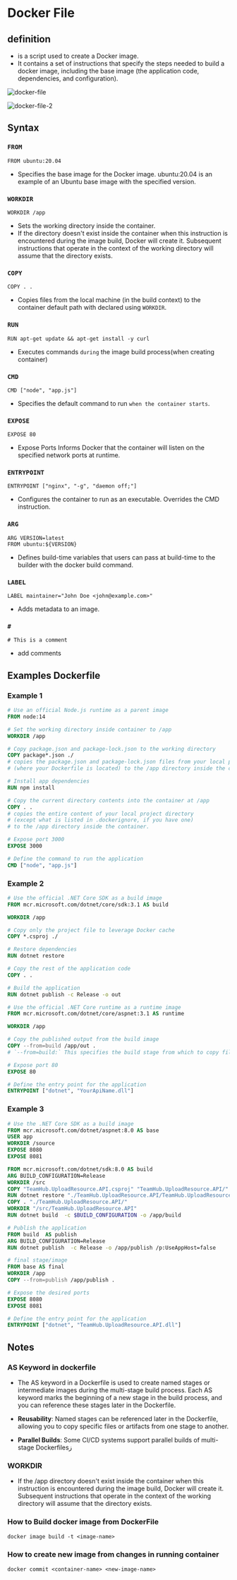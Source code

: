 # Docker File

## definition

- is a script used to create a Docker image.
- It contains a set of instructions that specify the steps needed to build a docker image, including the base image (the application code, dependencies, and configuration).

![docker-file](../images/docker-file.png)

![docker-file-2](../images/docker-file-2.png)

## Syntax

### `FROM`

    FROM ubuntu:20.04

- Specifies the base image for the Docker image. ubuntu:20.04 is an example of an Ubuntu base image with the specified version.

### `WORKDIR`

    WORKDIR /app

- Sets the working directory inside the container.
- If the directory doesn't exist inside the container when this instruction is encountered during the image build, Docker will create it. Subsequent instructions that operate in the context of the working directory will assume that the directory exists.

### `COPY`

    COPY . .

- Copies files from the local machine (in the build context) to the container default path with declared using `WORKDIR`.

### `RUN`

    RUN apt-get update && apt-get install -y curl

- Executes commands `during` the image build process(when creating container)

### `CMD`

    CMD ["node", "app.js"]

- Specifies the default command to run `when the container starts`.

### `EXPOSE`

    EXPOSE 80

- Expose Ports Informs Docker that the container will listen on the specified network ports at runtime.

### `ENTRYPOINT`

    ENTRYPOINT ["nginx", "-g", "daemon off;"]

- Configures the container to run as an executable. Overrides the CMD instruction.

### `ARG`

    ARG VERSION=latest
    FROM ubuntu:${VERSION}

- Defines build-time variables that users can pass at build-time to the builder with the docker build command.

### `LABEL`

    LABEL maintainer="John Doe <john@example.com>"

- Adds metadata to an image.

### `#`

    # This is a comment

- add comments

## Examples Dockerfile

### Example 1

```dockerfile
# Use an official Node.js runtime as a parent image
FROM node:14

# Set the working directory inside container to /app
WORKDIR /app

# Copy package.json and package-lock.json to the working directory
COPY package*.json ./
# copies the package.json and package-lock.json files from your local project directory
# (where your Dockerfile is located) to the /app directory inside the container.

# Install app dependencies
RUN npm install

# Copy the current directory contents into the container at /app
COPY . .
# copies the entire content of your local project directory
# (except what is listed in .dockerignore, if you have one)
# to the /app directory inside the container.

# Expose port 3000
EXPOSE 3000

# Define the command to run the application
CMD ["node", "app.js"]

```

### Example 2

```dockerfile
# Use the official .NET Core SDK as a build image
FROM mcr.microsoft.com/dotnet/core/sdk:3.1 AS build

WORKDIR /app

# Copy only the project file to leverage Docker cache
COPY *.csproj ./

# Restore dependencies
RUN dotnet restore

# Copy the rest of the application code
COPY . .

# Build the application
RUN dotnet publish -c Release -o out

# Use the official .NET Core runtime as a runtime image
FROM mcr.microsoft.com/dotnet/core/aspnet:3.1 AS runtime

WORKDIR /app

# Copy the published output from the build image
COPY --from=build /app/out .
# `--from=build:` This specifies the build stage from which to copy files. In this case, it refers to the previous build stage defined with AS build.

# Expose port 80
EXPOSE 80

# Define the entry point for the application
ENTRYPOINT ["dotnet", "YourApiName.dll"]

```

### Example 3

```dockerfile
# Use the .NET Core SDK as a build image
FROM mcr.microsoft.com/dotnet/aspnet:8.0 AS base
USER app
WORKDIR /source
EXPOSE 8080
EXPOSE 8081

FROM mcr.microsoft.com/dotnet/sdk:8.0 AS build
ARG BUILD_CONFIGURATION=Release
WORKDIR /src
COPY "TeamHub.UploadResource.API.csproj" "TeamHub.UploadResource.API/"
RUN dotnet restore "./TeamHub.UploadResource.API/TeamHub.UploadResource.API.csproj"
COPY . "./TeamHub.UploadResource.API/"
WORKDIR "/src/TeamHub.UploadResource.API"
RUN dotnet build  -c $BUILD_CONFIGURATION -o /app/build

# Publish the application
FROM build  AS publish
ARG BUILD_CONFIGURATION=Release
RUN dotnet publish  -c Release -o /app/publish /p:UseAppHost=false

# final stage/image
FROM base AS final
WORKDIR /app
COPY --from=publish /app/publish .

# Expose the desired ports
EXPOSE 8080
EXPOSE 8081

# Define the entry point for the application
ENTRYPOINT ["dotnet", "TeamHub.UploadResource.API.dll"]

```

## Notes

### AS Keyword in dockerfile

- The AS keyword in a Dockerfile is used to create named stages or intermediate images during the multi-stage build process. Each AS keyword marks the beginning of a new stage in the build process, and you can reference these stages later in the Dockerfile.

- **Reusability**: Named stages can be referenced later in the Dockerfile, allowing you to copy specific files or artifacts from one stage to another.

- **Parallel Builds**: Some CI/CD systems support parallel builds of multi-stage Dockerfilesز

### WORKDIR

- If the /app directory doesn't exist inside the container when this instruction is encountered during the image build, Docker will create it. Subsequent instructions that operate in the context of the working directory will assume that the directory exists.

### How to Build docker image from DockerFile

```txt
docker image build -t <image-name>
```

### How to create new image from changes in running container

```txt
docker commit <container-name> <new-image-name>
```
